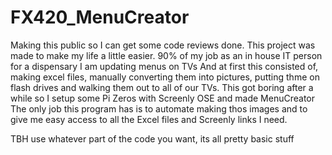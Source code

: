 # FX420_MenuCreator
Making this public so I can get some code reviews done.
This project was made to make my life a little easier.
90% of my job as an in house IT person for a dispensary I am updating menus on TVs
And at first this consisted of, making excel files, manually converting them into pictures, 
putting thme on flash drives and walking them out to all of our TVs.
This got boring after a while so I setup some Pi Zeros with Screenly OSE and made MenuCreator
The only job this program has is to automate making thos images and to give me 
easy access to all the Excel files and Screenly links I need.

TBH use whatever part of the code you want, its all pretty basic stuff
